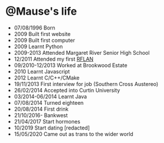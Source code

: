 @Mause's life
===============

- 07/08/1996 Born
- 2009 Built first website
- 2009 Built first computer
- 2009 Learnt Python
- 2009-2013 Attended Margaret River Senior High School
- 12/2011 Attended my first <a href="http://rflan.org">RFLAN</a>
- 09/2010-12/2013 Worked at Brookwood Estate
- 2010 Learnt Javascript
- 2012 Learnt C/C++/CMake
- 19/11/2013 First interview for job (Southern Cross Austereo)
- 26/02/2014 Accepted into Curtin University
- 03/2014-06/2014 Learnt Java
- 07/08/2014 Turned eighteen
- 20/08/2014 First drink
- 21/10/2016- Bankwest
- 21/04/2017 Start hormones
- 10/2019 Start dating [redacted]
- 15/05/2020 Came out as trans to the wider world
